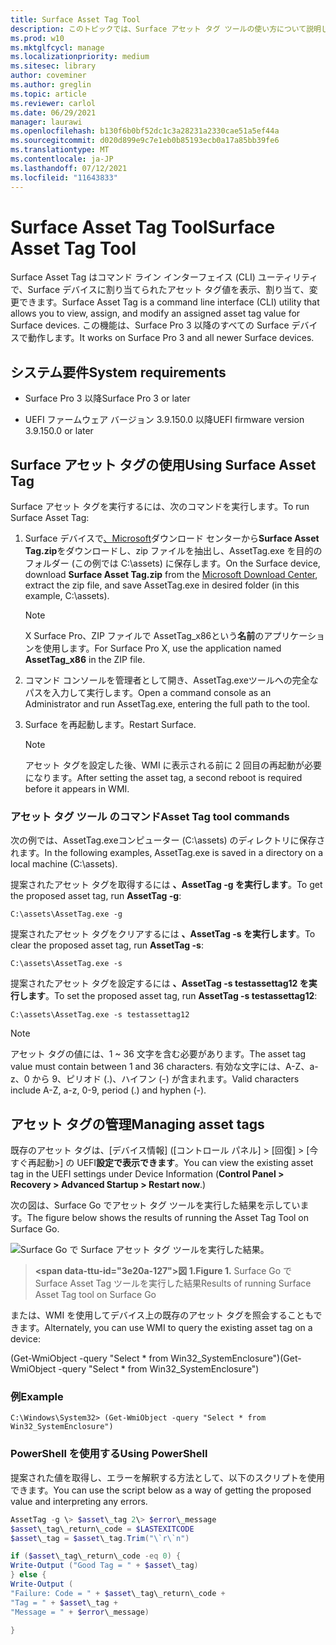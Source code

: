 ```yaml
---
title: Surface Asset Tag Tool
description: このトピックでは、Surface アセット タグ ツールの使い方について説明します。
ms.prod: w10
ms.mktglfcycl: manage
ms.localizationpriority: medium
ms.sitesec: library
author: coveminer
ms.author: greglin
ms.topic: article
ms.reviewer: carlol
ms.date: 06/29/2021
manager: laurawi
ms.openlocfilehash: b130f6b0bf52dc1c3a28231a2330cae51a5ef44a
ms.sourcegitcommit: d020d899e9c7e1eb0b85193ecb0a17a85bb39fe6
ms.translationtype: MT
ms.contentlocale: ja-JP
ms.lasthandoff: 07/12/2021
ms.locfileid: "11643833"
---
```

# <a name="surface-asset-tag-tool"></a><span data-ttu-id="3e20a-103">Surface Asset Tag Tool</span><span class="sxs-lookup"><span data-stu-id="3e20a-103">Surface Asset Tag Tool</span></span>

<span data-ttu-id="3e20a-104">Surface Asset Tag はコマンド ライン インターフェイス (CLI) ユーティリティで、Surface デバイスに割り当てられたアセット タグ値を表示、割り当て、変更できます。</span><span class="sxs-lookup"><span data-stu-id="3e20a-104">Surface Asset Tag is a command line interface (CLI) utility that allows you to view, assign, and modify an assigned asset tag value for Surface devices.</span></span> <span data-ttu-id="3e20a-105">この機能は、Surface Pro 3 以降のすべての Surface デバイスで動作します。</span><span class="sxs-lookup"><span data-stu-id="3e20a-105">It works on Surface Pro 3 and all newer Surface devices.</span></span>

## <a name="system-requirements"></a><span data-ttu-id="3e20a-106">システム要件</span><span class="sxs-lookup"><span data-stu-id="3e20a-106">System requirements</span></span>

- <span data-ttu-id="3e20a-107">Surface Pro 3 以降</span><span class="sxs-lookup"><span data-stu-id="3e20a-107">Surface Pro 3 or later</span></span>

- <span data-ttu-id="3e20a-108">UEFI ファームウェア バージョン 3.9.150.0 以降</span><span class="sxs-lookup"><span data-stu-id="3e20a-108">UEFI firmware version 3.9.150.0 or later</span></span>

## <a name="using-surface-asset-tag"></a><span data-ttu-id="3e20a-109">Surface アセット タグの使用</span><span class="sxs-lookup"><span data-stu-id="3e20a-109">Using Surface Asset Tag</span></span>

<span data-ttu-id="3e20a-110">Surface アセット タグを実行するには、次のコマンドを実行します。</span><span class="sxs-lookup"><span data-stu-id="3e20a-110">To run Surface Asset Tag:</span></span>

1. <span data-ttu-id="3e20a-111">Surface デバイスで[、Microsoft](https://www.microsoft.com/download/details.aspx?id=46703)ダウンロード センターから**Surface Asset Tag.zip**をダウンロードし、zip ファイルを抽出し、AssetTag.exe を目的のフォルダー (この例では C:\\assets) に保存します。</span><span class="sxs-lookup"><span data-stu-id="3e20a-111">On the Surface device, download **Surface Asset Tag.zip** from the [Microsoft Download  Center](https://www.microsoft.com/download/details.aspx?id=46703),  extract the zip file, and save AssetTag.exe in desired folder (in  this example, C:\\assets).</span></span>

    > [!NOTE]
    > <span data-ttu-id="3e20a-112">X Surface Pro、ZIP ファイルで AssetTag_x86という**名前**のアプリケーションを使用します。</span><span class="sxs-lookup"><span data-stu-id="3e20a-112">For Surface Pro X, use the application named **AssetTag_x86**  in the ZIP file.</span></span>

2. <span data-ttu-id="3e20a-113">コマンド コンソールを管理者として開き、AssetTag.exeツールへの完全なパスを入力して実行します。</span><span class="sxs-lookup"><span data-stu-id="3e20a-113">Open a command console as an Administrator and run AssetTag.exe, entering the full path to the tool.</span></span>

3. <span data-ttu-id="3e20a-114">Surface を再起動します。</span><span class="sxs-lookup"><span data-stu-id="3e20a-114">Restart Surface.</span></span>

    > [!NOTE]
    > <span data-ttu-id="3e20a-115">アセット タグを設定した後、WMI に表示される前に 2 回目の再起動が必要になります。</span><span class="sxs-lookup"><span data-stu-id="3e20a-115">After setting the asset tag, a second reboot is required before it appears in WMI.</span></span>

### <a name="asset-tag-tool-commands"></a><span data-ttu-id="3e20a-116">アセット タグ ツール のコマンド</span><span class="sxs-lookup"><span data-stu-id="3e20a-116">Asset Tag tool commands</span></span>

<span data-ttu-id="3e20a-117">次の例では、AssetTag.exeコンピューター (C:\assets) のディレクトリに保存されます。</span><span class="sxs-lookup"><span data-stu-id="3e20a-117">In the following examples, AssetTag.exe is saved in a directory on a local machine (C:\assets).</span></span>

<span data-ttu-id="3e20a-118">提案されたアセット タグを取得するには **、AssetTag -g を実行します**。</span><span class="sxs-lookup"><span data-stu-id="3e20a-118">To get the proposed asset tag, run **AssetTag -g**:</span></span>

```console
C:\assets\AssetTag.exe -g
```

<span data-ttu-id="3e20a-119">提案されたアセット タグをクリアするには **、AssetTag -s を実行します**。</span><span class="sxs-lookup"><span data-stu-id="3e20a-119">To clear the proposed asset tag, run **AssetTag -s**:</span></span>

```console
C:\assets\AssetTag.exe -s
```

<span data-ttu-id="3e20a-120">提案されたアセット タグを設定するには **、AssetTag -s testassettag12 を実行します**。</span><span class="sxs-lookup"><span data-stu-id="3e20a-120">To set the proposed asset tag, run **AssetTag -s testassettag12**:</span></span>

```
C:\assets\AssetTag.exe -s testassettag12
```

>[!NOTE]
><span data-ttu-id="3e20a-121">アセット タグの値には、1 ~ 36 文字を含む必要があります。</span><span class="sxs-lookup"><span data-stu-id="3e20a-121">The asset tag value must contain between 1 and 36 characters.</span></span> <span data-ttu-id="3e20a-122">有効な文字には、A-Z、a-z、0 から 9、ピリオド (.)、ハイフン (-) が含まれます。</span><span class="sxs-lookup"><span data-stu-id="3e20a-122">Valid characters include A-Z, a-z, 0-9, period (.) and hyphen (-).</span></span>

## <a name="managing-asset-tags"></a><span data-ttu-id="3e20a-123">アセット タグの管理</span><span class="sxs-lookup"><span data-stu-id="3e20a-123">Managing asset tags</span></span>

<span data-ttu-id="3e20a-124">既存のアセット タグは、[デバイス情報] ([コントロール パネル] > [回復] > [今すぐ再起動>] の UEFI**設定で表示できます**。</span><span class="sxs-lookup"><span data-stu-id="3e20a-124">You can view the existing asset tag in the UEFI settings under Device Information (**Control Panel > Recovery > Advanced Startup > Restart now**.)</span></span>

<span data-ttu-id="3e20a-125">次の図は、Surface Go でアセット タグ ツールを実行した結果を示しています。</span><span class="sxs-lookup"><span data-stu-id="3e20a-125">The figure below shows the results of running the Asset Tag Tool on Surface Go.</span></span>

![Surface Go で Surface アセット タグ ツールを実行した結果。](images/assettag-fig1.png)

> **<span data-ttu-id="3e20a-127&quot;>図 1.</span><span class=&quot;sxs-lookup&quot;><span data-stu-id=&quot;3e20a-127&quot;>Figure 1.</span></span>** <span data-ttu-id=&quot;3e20a-128&quot;>Surface Go で Surface Asset Tag ツールを実行した結果</span><span class=&quot;sxs-lookup&quot;><span data-stu-id=&quot;3e20a-128&quot;>Results of running Surface Asset Tag tool on Surface Go</span></span>

<span data-ttu-id=&quot;3e20a-129&quot;>または、WMI を使用してデバイス上の既存のアセット タグを照会することもできます。</span><span class=&quot;sxs-lookup&quot;><span data-stu-id=&quot;3e20a-129&quot;>Alternately, you can use WMI to query the existing asset tag on a device:</span></span>

<span data-ttu-id=&quot;3e20a-130&quot;>(Get-WmiObject -query &quot;Select \* from Win32_SystemEnclosure")</span><span class="sxs-lookup"><span data-stu-id="3e20a-130">(Get-WmiObject -query "Select \* from Win32_SystemEnclosure")</span></span>

### <a name="example"></a><span data-ttu-id="3e20a-131">例</span><span class="sxs-lookup"><span data-stu-id="3e20a-131">Example</span></span>

```console
C:\Windows\System32> (Get-WmiObject -query "Select * from Win32_SystemEnclosure")
```
  
### <a name="using-powershell"></a><span data-ttu-id="3e20a-132">PowerShell を使用する</span><span class="sxs-lookup"><span data-stu-id="3e20a-132">Using PowerShell</span></span>

<span data-ttu-id="3e20a-133">提案された値を取得し、エラーを解釈する方法として、以下のスクリプトを使用できます。</span><span class="sxs-lookup"><span data-stu-id="3e20a-133">You can use the script below as a way of getting the proposed value and interpreting any errors.</span></span>

```powershell
AssetTag -g \> $asset\_tag 2\> $error\_message  
$asset\_tag\_return\_code = $LASTEXITCODE  
$asset\_tag = $asset\_tag.Trim("\`r\`n")

if ($asset\_tag\_return\_code -eq 0) {  
Write-Output ("Good Tag = " + $asset\_tag)  
} else {  
Write-Output (  
"Failure: Code = " + $asset\_tag\_return\_code +  
"Tag = " + $asset\_tag +  
"Message = " + $error\_message)

}
```
